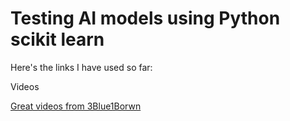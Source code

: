 # Testing AI models using Python scikit learn

Here's the links I have used so far:

Videos

  <a href="https://www.youtube.com/watch?v=aircAruvnKk&list=PLZHQObOWTQDNU6R1_67000Dx_ZCJB-3pi">Great videos from     3Blue1Borwn</a>
